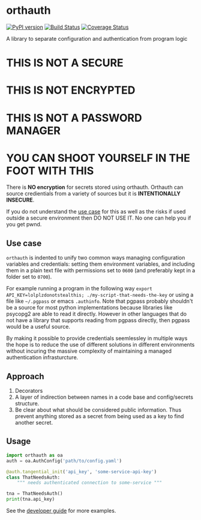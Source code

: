 # orthauth
[![PyPI version](https://badge.fury.io/py/orthauth.svg)](https://pypi.org/project/orthauth/)
[![Build Status](https://travis-ci.org/tgbugs/orthauth.svg?branch=master)](https://travis-ci.org/tgbugs/orthauth)
[![Coverage Status](https://coveralls.io/repos/github/tgbugs/orthauth/badge.svg?branch=master)](https://coveralls.io/github/tgbugs/orthauth?branch=master)

A library to separate configuration and authentication from program logic

# THIS IS NOT A SECURE
# THIS IS NOT ENCRYPTED
# THIS IS NOT A PASSWORD MANAGER
# YOU CAN SHOOT YOURSELF IN THE FOOT WITH THIS
There is **NO encryption** for secrets stored using orthauth.
Orthauth can source credientials from a variety of sources
but it is **INTENTIONALLY INSECURE**.

If you do not understand the [use case](#use-case) for this as well as the
risks if used outside a secure environment then DO NOT USE IT.
No one can help you if you get pwnd.

## Use case
`orthauth` is indented to unify two common ways managing configuration
variables and credentials: setting them environment variables, and including
them in a plain text file with permissions set to `0600` (and preferably kept
in a folder set to `0700`).

For example running a program in the following way
`export API_KEY=lolplzdonotstealthis; ./my-script-that-needs-the-key`
or using a file like `~/.pgpass` or emacs `.authinfo`. Note that
pgpass probably shouldn't be a source for most python implementations
because libraries like psycopg2 are able to read it directly. However in
other languages that do not have a library that supports reading from pgpass
directly, then pgpass would be a useful source.

By making it possible to provide credentials seemlessley in multiple ways
the hope is to reduce the use of different solutions in different environments
without incuring the massive complexity of maintaining a managed authentication
infrasturcture.

## Approach
1. Decorators  
2. A layer of indirection between names in a code base and config/secrets structure.
3. Be clear about what should be considered public information. Thus prevent anything
stored as a secret from being used as a key to find another secret.

## Usage
```python
import orthauth as oa
auth = oa.AuthConfig('path/to/config.yaml')

@auth.tangential_init('api_key', 'some-service-api-key')
class ThatNeedsAuth:
    """ needs authenticated connection to some-service """

tna = ThatNeedsAuth()
print(tna.api_key)
```
See the [developer guide](./docs/guide.org) for more examples.
